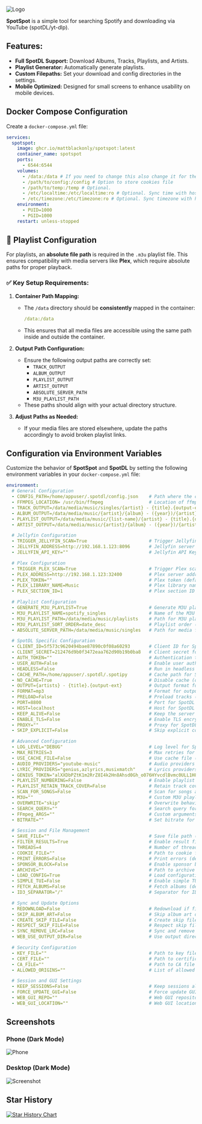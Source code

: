 ![Logo](spotspot/static/spotspot.png)


**SpotSpot** is a simple tool for searching Spotify and downloading via YouTube (spotDL/yt-dlp).


## Features:

- **Full SpotDL Support:** Download Albums, Tracks, Playlists, and Artists.
- **Playlist Generator:** Automatically generate playlists.
- **Custom Filepaths:**  Set your download and config directories in the settings.
- **Mobile Optimized:**  Designed for small screens to enhance usability on mobile devices.


## Docker Compose Configuration

Create a `docker-compose.yml` file:

```yaml
services:
  spotspot:
    image: ghcr.io/mattblackonly/spotspot:latest
    container_name: spotspot
    ports:
      - 6544:6544
    volumes:
      - /data:/data # If you need to change this also change it for the TRACK_OUTPUT, ALBUM_OUTPUT, PLAYLIST_OUTPUT, ARTIST_OUTPUT
      - /path/to/config:/config # Option to store cookies file
      - /path/to/temp:/temp # Optional.
      - /etc/localtime:/etc/localtime:ro # Optional. Sync time with host.
      - /etc/timezone:/etc/timezone:ro # Optional. Sync timezone with host.
    environment:
      - PUID=1000
      - PGID=1000
    restart: unless-stopped
```


## 🎵 Playlist Configuration  

For playlists, an **absolute file path** is required in the `.m3u` playlist file. This ensures compatibility with media servers like **Plex**, which require absolute paths for proper playback.  

### ✅ Key Setup Requirements:  
1. **Container Path Mapping:**  
   - The `/data` directory should be **consistently** mapped in the container:  
     ```yml
     /data:/data
     ```
   - This ensures that all media files are accessible using the same path inside and outside the container.  

2. **Output Path Configuration:**  
   - Ensure the following output paths are correctly set:  
     - `TRACK_OUTPUT`  
     - `ALBUM_OUTPUT`  
     - `PLAYLIST_OUTPUT`  
     - `ARTIST_OUTPUT`  
     - `ABSOLUTE_SERVER_PATH`
     - `M3U_PLAYLIST_PATH`
   - These paths should align with your actual directory structure.  

3. **Adjust Paths as Needed:**  
   - If your media files are stored elsewhere, update the paths accordingly to avoid broken playlist links.  


## Configuration via Environment Variables

Customize the behavior of **SpotSpot** and **SpotDL** by setting the following environment variables in your `docker-compose.yml` file:

```yaml
environment:
  # General Configuration
  - CONFIG_PATH=/home/appuser/.spotdl/config.json    # Path where the config file will be saved (Windows default: D:/config.json, Linux default: /home/appuser/.spotdl/config.json)
  - FFMPEG_LOCATION= /usr/bin/ffmpeg                 # Location of ffmpeg executable (Windows default: D:/, Linux default: /usr/bin/ffmpeg)
  - TRACK_OUTPUT=/data/media/music/singles/{artist} - {title}.{output-ext}                      # Format for saving individual tracks (default: {artist} - {title}.{output-ext})
  - ALBUM_OUTPUT=/data/media/music/{artist}/{album} - ({year})/{artist} - {title}.{output-ext}  # Format for saving albums (default: {artist}/{album}/{artist} - {title}.{output-ext})
  - PLAYLIST_OUTPUT=/data/media/music/{list-name}/{artist} - {title}.{output-ext}               # Format for saving playlists (default: {list-name}/{artist} - {title}.{output-ext})
  - ARTIST_OUTPUT=/data/media/music/{artist}/{album} - ({year})/{artist} - {title}.{output-ext} # Format for saving artist albums (default: {artist}/{album}/{artist} - {title}.{output-ext})

  # Jellyfin Configuration
  - TRIGGER_JELLYFIN_SCAN=True                       # Trigger Jellyfin scan after download (default: True)
  - JELLYFIN_ADDRESS=http://192.168.1.123:8096       # Jellyfin server address (default: http://192.168.1.123:8096)
  - JELLYFIN_API_KEY=""                              # Jellyfin API Key (default: None)

  # Plex Configuration
  - TRIGGER_PLEX_SCAN=True                           # Trigger Plex scan after download (default: True)
  - PLEX_ADDRESS=http://192.168.1.123:32400          # Plex server address (default: http://192.168.1.123:32400)
  - PLEX_TOKEN=""                                    # Plex token (default: None)
  - PLEX_LIBRARY_NAME=Music                          # Plex library name (default: Music)
  - PLEX_SECTION_ID=1                                # Plex section ID (default: 1)

  # Playlist Configuration
  - GENERATE_M3U_PLAYLIST=True                       # Generate M3U playlist after download (default: True)
  - M3U_PLAYLIST_NAME=spotify_singles                # Name of the M3U playlist (default: spotify_singles)
  - M3U_PLAYLIST_PATH=/data/media/music/playlists    # Path for M3U playlist (default: /data/media/music/playlists)
  - M3U_PLAYLIST_SORT_ORDER=date_desc                # Playlist order (default: date_desc)
  - ABSOLUTE_SERVER_PATH=/data/media/music/singles   # Path for media files (default: /data/media/music/singles)

  # SpotDL Specific Configuration
  - CLIENT_ID=5f573c9620494bae87890c0f08a60293       # Client ID for SpotDL (default: 5f573c9620494bae87890c0f08a60293)
  - CLIENT_SECRET=212476d9b0f3472eaa762d90b19b0ba8   # Client secret for SpotDL (default: 212476d9b0f3472eaa762d90b19b0ba8)
  - AUTH_TOKEN=""                                    # Authentication token for SpotDL (default: None)
  - USER_AUTH=False                                  # Enable user authentication (default: False)
  - HEADLESS=False                                   # Run in headless mode (default: False)
  - CACHE_PATH=/home/appuser/.spotdl/.spotipy        # Cache path for SpotDL (default: /home/appuser/.spotdl/.spotipy)
  - NO_CACHE=True                                    # Disable cache (default: True)
  - OUTPUT={artists} - {title}.{output-ext}          # Output format for downloaded tracks (default: {artists} - {title}.{output-ext})
  - FORMAT=mp3                                       # Format for output file (default: mp3)
  - PRELOAD=False                                    # Preload tracks (default: False)
  - PORT=8800                                        # Port for SpotDL service (default: 8800)
  - HOST=localhost                                   # Host for SpotDL service (default: localhost)
  - KEEP_ALIVE=False                                 # Keep the server alive (default: False)
  - ENABLE_TLS=False                                 # Enable TLS encryption (default: False)
  - PROXY=""                                         # Proxy for SpotDL (default: None)
  - SKIP_EXPLICIT=False                              # Skip explicit content (default: False)

  # Advanced Configuration
  - LOG_LEVEL="DEBUG"                                # Log level for SpotDL (default: DEBUG)
  - MAX_RETRIES=3                                    # Max retries for SpotDL requests (default: 3)
  - USE_CACHE_FILE=False                             # Use cache file (default: False)
  - AUDIO_PROVIDERS="youtube-music"                  # Audio providers for SpotDL (default: youtube-music)
  - LYRIC_PROVIDERS="genius,azlyrics,musixmatch"     # Lyrics providers (default: genius, azlyrics, musixmatch)
  - GENIUS_TOKEN="alXXDbPZtK1m2RrZ8I4k2Hn8Ahsd0Gh_o076HYvcdlBvmc0ULL1H8Z8xRlew5qaG"  # Genius API token
  - PLAYLIST_NUMBERING=False                         # Enable playlist numbering (default: False)
  - PLAYLIST_RETAIN_TRACK_COVER=False                # Retain track covers in playlist (default: False)
  - SCAN_FOR_SONGS=False                             # Scan for songs after download (default: False)
  - M3U=""                                           # Custom M3U playlist (default: None)
  - OVERWRITE="skip"                                 # Overwrite behavior (default: skip)
  - SEARCH_QUERY=""                                  # Search query for track (default: None)
  - FFmpeg_ARGS=""                                   # Custom arguments for ffmpeg (default: None)
  - BITRATE=""                                       # Set bitrate for downloads (default: None)

  # Session and File Management
  - SAVE_FILE=""                                     # Save file path (default: None)
  - FILTER_RESULTS=True                              # Enable result filtering (default: True)
  - THREADS=4                                        # Number of threads to use for downloads (default: 4)
  - COOKIE_FILE=""                                   # Path to cookie file (default: None, e.g /config/cookies.txt)
  - PRINT_ERRORS=False                               # Print errors (default: False)
  - SPONSOR_BLOCK=False                              # Enable sponsor block (default: False)
  - ARCHIVE=""                                       # Path to archive (default: None)
  - LOAD_CONFIG=True                                 # Load configuration (default: True)
  - SIMPLE_TUI=False                                 # Enable simple TUI (default: False)
  - FETCH_ALBUMS=False                               # Fetch albums (default: False)
  - ID3_SEPARATOR="/"                                # Separator for ID3 tags (default: /)

  # Sync and Update Options
  - REDOWNLOAD=False                                 # Redownload if file exists (default: False)
  - SKIP_ALBUM_ART=False                             # Skip album art download (default: False)
  - CREATE_SKIP_FILE=False                           # Create skip file (default: False)
  - RESPECT_SKIP_FILE=False                          # Respect skip file (default: False)
  - SYNC_REMOVE_LRC=False                            # Sync and remove LRC files (default: False)
  - WEB_USE_OUTPUT_DIR=False                         # Use output directory in web (default: False)

  # Security Configuration
  - KEY_FILE=""                                      # Path to key file (default: None)
  - CERT_FILE=""                                     # Path to certificate file (default: None)
  - CA_FILE=""                                       # Path to CA file (default: None)
  - ALLOWED_ORIGINS=""                               # List of allowed origins (default: None)

  # Session and GUI Settings
  - KEEP_SESSIONS=False                              # Keep sessions alive (default: False)
  - FORCE_UPDATE_GUI=False                           # Force update GUI (default: False)
  - WEB_GUI_REPO=""                                  # Web GUI repository (default: None)
  - WEB_GUI_LOCATION=""                              # Web GUI location (default: None)
```

## Screenshots

### Phone (Dark Mode)

![Phone](spotspot/static/phone-screenshot.png)



### Desktop (Dark Mode)

![Screenshot](spotspot/static/screenshot.png)


## Star History

<a href="https://star-history.com/#mattblackonly/spotspot&Date">
 <picture>
   <source media="(prefers-color-scheme: dark)" srcset="https://api.star-history.com/svg?repos=mattblackonly/spotspot&type=Date&theme=dark" />
   <source media="(prefers-color-scheme: light)" srcset="https://api.star-history.com/svg?repos=mattblackonly/spotspot&type=Date" />
   <img alt="Star History Chart" src="https://api.star-history.com/svg?repos=mattblackonly/spotspot&type=Date" />
 </picture>
</a>